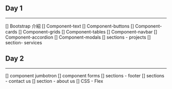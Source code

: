 ## Day 1

---

[] Bootstrap 介紹
[] Component-text
[] Component-buttons
[] Component-cards
[] Component-grids
[] Component-tables
[] Component-navbar
[] Component-accordion
[] Component-modals
[] sections - projects
[] section- services

## Day 2

---

[] component jumbotron
[] component forms
[] sections - footer
[] sections - contact us
[] section - about us
[] CSS - Flex
